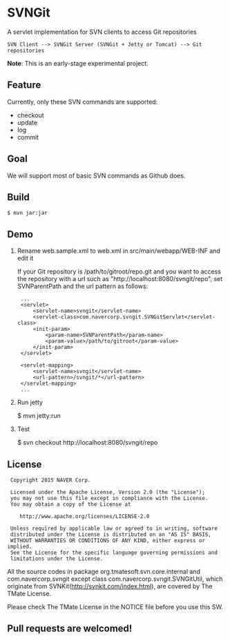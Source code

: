 # SVNGit

A servlet implementation for SVN clients to access Git repositories

    SVN Client --> SVNGit Server (SVNGit + Jetty or Tomcat) --> Git repositories

**Note**: This is an early-stage experimental project.

## Feature

Currently, only these SVN commands are supported:

* checkout
* update
* log
* commit

## Goal

We will support most of basic SVN commands as Github does.

## Build

    $ mvn jar:jar

## Demo

1. Rename web.sample.xml to web.xml in src/main/webapp/WEB-INF and edit it

   If your Git repository is /path/to/gitroot/repo.git and you want to access the
repository with a url such as "http://localhost:8080/svngit/repo", set
SVNParentPath and the url pattern as follows:

        ...
        <servlet>
            <servlet-name>svngit</servlet-name>
            <servlet-class>com.navercorp.svngit.SVNGitServlet</servlet-class>
            <init-param>
                <param-name>SVNParentPath</param-name>
                <param-value>/path/to/gitroot</param-value>
            </init-param>
        </servlet>
    
        <servlet-mapping>
            <servlet-name>svngit</servlet-name>
            <url-pattern>/svngit/*</url-pattern>
        </servlet-mapping>
        ...

2. Run jetty

    $ mvn jetty:run

3. Test

    $ svn checkout http://localhost:8080/svngit/repo

## License

```
 Copyright 2015 NAVER Corp.
 
 Licensed under the Apache License, Version 2.0 (the "License");
 you may not use this file except in compliance with the License.
 You may obtain a copy of the License at
 
    http://www.apache.org/licenses/LICENSE-2.0
 
 Unless required by applicable law or agreed to in writing, software
 distributed under the License is distributed on an "AS IS" BASIS,
 WITHOUT WARRANTIES OR CONDITIONS OF ANY KIND, either express or implied.
 See the License for the specific language governing permissions and
 limitations under the License.
```

All the source codes in package org.tmatesoft.svn.core.internal and
com.navercorp.svngit except class com.navercorp.svngit.SVNGitUtil, which originate from
SVNKit(http://svnkit.com/index.html), are covered by The TMate License.

Please check The TMate License in the NOTICE file before you use this SW.

## Pull requests are welcomed!
